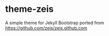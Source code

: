 theme-zeis
==========

A simple theme for Jekyll Bootstrap ported from https://github.com/zeis/zeis.github.com